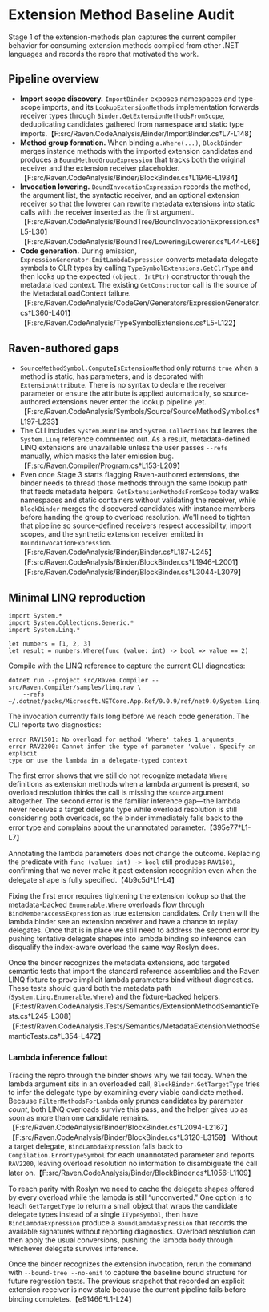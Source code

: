 # Extension Method Baseline Audit

Stage 1 of the extension-methods plan captures the current compiler behavior for
consuming extension methods compiled from other .NET languages and records the
repro that motivated the work.

## Pipeline overview

* **Import scope discovery.** `ImportBinder` exposes namespaces and type-scope
  imports, and its `LookupExtensionMethods` implementation forwards receiver
  types through `Binder.GetExtensionMethodsFromScope`, deduplicating candidates
  gathered from namespace and static type imports.【F:src/Raven.CodeAnalysis/Binder/ImportBinder.cs†L7-L148】
* **Method group formation.** When binding `a.Where(...)`, `BlockBinder` merges
  instance methods with the imported extension candidates and produces a
  `BoundMethodGroupExpression` that tracks both the original receiver and the
  extension receiver placeholder.【F:src/Raven.CodeAnalysis/Binder/BlockBinder.cs†L1946-L1984】
* **Invocation lowering.** `BoundInvocationExpression` records the method, the
  argument list, the syntactic receiver, and an optional extension receiver so
  that the lowerer can rewrite metadata extensions into static calls with the
  receiver inserted as the first argument.【F:src/Raven.CodeAnalysis/BoundTree/BoundInvocationExpression.cs†L5-L30】【F:src/Raven.CodeAnalysis/BoundTree/Lowering/Lowerer.cs†L44-L66】
* **Code generation.** During emission, `ExpressionGenerator.EmitLambdaExpression`
  converts metadata delegate symbols to CLR types by calling
  `TypeSymbolExtensions.GetClrType` and then looks up the expected
  `(object, IntPtr)` constructor through the metadata load context. The existing
  `GetConstructor` call is the source of the MetadataLoadContext failure.【F:src/Raven.CodeAnalysis/CodeGen/Generators/ExpressionGenerator.cs†L360-L401】【F:src/Raven.CodeAnalysis/TypeSymbolExtensions.cs†L5-L122】

## Raven-authored gaps

* `SourceMethodSymbol.ComputeIsExtensionMethod` only returns `true` when a
  method is static, has parameters, and is decorated with `ExtensionAttribute`.
  There is no syntax to declare the receiver parameter or ensure the attribute
  is applied automatically, so source-authored extensions never enter the lookup
  pipeline yet.【F:src/Raven.CodeAnalysis/Symbols/Source/SourceMethodSymbol.cs†L197-L233】
* The CLI includes `System.Runtime` and `System.Collections` but leaves the
  `System.Linq` reference commented out. As a result, metadata-defined LINQ
  extensions are unavailable unless the user passes `--refs` manually, which
  masks the later emission bug.【F:src/Raven.Compiler/Program.cs†L153-L209】
* Even once Stage 3 starts flagging Raven-authored extensions, the binder needs
  to thread those methods through the same lookup path that feeds metadata
  helpers. `GetExtensionMethodsFromScope` today walks namespaces and static
  containers without validating the receiver, while `BlockBinder` merges the
  discovered candidates with instance members before handing the group to
  overload resolution. We'll need to tighten that pipeline so source-defined
  receivers respect accessibility, import scopes, and the synthetic extension
  receiver emitted in `BoundInvocationExpression`.【F:src/Raven.CodeAnalysis/Binder/Binder.cs†L187-L245】【F:src/Raven.CodeAnalysis/Binder/BlockBinder.cs†L1946-L2001】【F:src/Raven.CodeAnalysis/Binder/BlockBinder.cs†L3044-L3079】

## Minimal LINQ reproduction

```
import System.*
import System.Collections.Generic.*
import System.Linq.*

let numbers = [1, 2, 3]
let result = numbers.Where(func (value: int) -> bool => value == 2)
```

Compile with the LINQ reference to capture the current CLI diagnostics:

```
dotnet run --project src/Raven.Compiler -- src/Raven.Compiler/samples/linq.rav \
    --refs ~/.dotnet/packs/Microsoft.NETCore.App.Ref/9.0.9/ref/net9.0/System.Linq.dll
```

The invocation currently fails long before we reach code generation. The CLI
reports two diagnostics:

```
error RAV1501: No overload for method 'Where' takes 1 arguments
error RAV2200: Cannot infer the type of parameter 'value'. Specify an explicit
type or use the lambda in a delegate-typed context
```

The first error shows that we still do not recognize metadata `Where`
definitions as extension methods when a lambda argument is present, so overload
resolution thinks the call is missing the `source` argument altogether. The
second error is the familiar inference gap—the lambda never receives a target
delegate type while overload resolution is still considering both overloads, so
the binder immediately falls back to the error type and complains about the
unannotated parameter.【395e77†L1-L7】

Annotating the lambda parameters does not change the outcome. Replacing the
predicate with `func (value: int) -> bool` still produces `RAV1501`, confirming
that we never make it past extension recognition even when the delegate shape is
fully specified.【4b9c5d†L1-L4】

Fixing the first error requires tightening the extension lookup so that the
metadata-backed `Enumerable.Where` overloads flow through
`BindMemberAccessExpression` as true extension candidates. Only then will the
lambda binder see an extension receiver and have a chance to replay delegates.
Once that is in place we still need to address the second error by pushing
tentative delegate shapes into lambda binding so inference can disqualify the
index-aware overload the same way Roslyn does.

Once the binder recognizes the metadata extensions, add targeted semantic tests
that import the standard reference assemblies and the Raven LINQ fixture to
prove implicit lambda parameters bind without diagnostics. These tests should
guard both the metadata path (`System.Linq.Enumerable.Where`) and the
fixture-backed helpers.【F:test/Raven.CodeAnalysis.Tests/Semantics/ExtensionMethodSemanticTests.cs†L245-L308】【F:test/Raven.CodeAnalysis.Tests/Semantics/MetadataExtensionMethodSemanticTests.cs†L354-L472】

### Lambda inference fallout

Tracing the repro through the binder shows why we fail today. When the lambda
argument sits in an overloaded call, `BlockBinder.GetTargetType` tries to infer
the delegate type by examining every viable candidate method. Because
`FilterMethodsForLambda` only prunes candidates by parameter *count*, both LINQ
overloads survive this pass, and the helper gives up as soon as more than one
candidate remains.【F:src/Raven.CodeAnalysis/Binder/BlockBinder.cs†L2094-L2167】【F:src/Raven.CodeAnalysis/Binder/BlockBinder.cs†L3120-L3159】
Without a target delegate, `BindLambdaExpression` falls back to
`Compilation.ErrorTypeSymbol` for each unannotated parameter and reports
`RAV2200`, leaving overload resolution no information to disambiguate the call
later on.【F:src/Raven.CodeAnalysis/Binder/BlockBinder.cs†L1056-L1109】

To reach parity with Roslyn we need to cache the delegate shapes offered by
every overload while the lambda is still “unconverted.” One option is to teach
`GetTargetType` to return a small object that wraps the candidate delegate types
instead of a single `ITypeSymbol`, then have `BindLambdaExpression` produce a
`BoundLambdaExpression` that records the available signatures without reporting
diagnostics. Overload resolution can then apply the usual conversions, pushing
the lambda body through whichever delegate survives inference.

Once the binder recognizes the extension invocation, rerun the command with
`--bound-tree --no-emit` to capture the baseline bound structure for future
regression tests. The previous snapshot that recorded an explicit extension
receiver is now stale because the current pipeline fails before binding
completes.【e91466†L1-L24】
